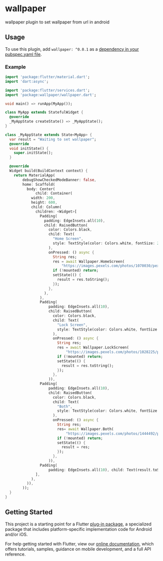 # wallpaper

wallpaper plugin to set wallpaper from url in android
## Usage
To use this plugin, add `wallpaper: ^0.0.1` as a [dependency in your pubspec.yaml file](https://flutter.io/platform-plugins/).

### Example

``` dart
import 'package:flutter/material.dart';
import 'dart:async';

import 'package:flutter/services.dart';
import 'package:wallpaper/wallpaper.dart';

void main() => runApp(MyApp());

class MyApp extends StatefulWidget {
  @override
  _MyAppState createState() => _MyAppState();
}

class _MyAppState extends State<MyApp> {
  var result = "Waiting to set wallpaper";
  @override
  void initState() {
    super.initState();
  }

  @override
  Widget build(BuildContext context) {
    return MaterialApp(
        debugShowCheckedModeBanner: false,
        home: Scaffold(
          body: Center(
              child: Container(
            width: 200,
            height: 600,
            child: Column(
              children: <Widget>[
                Padding(
                  padding: EdgeInsets.all(10),
                  child: RaisedButton(
                    color: Colors.black,
                    child: Text(
                      "Home Screen",
                      style: TextStyle(color: Colors.white, fontSize: 20),
                    ),
                    onPressed: () async {
                      String res;
                      res = await Wallpaper.HomeScreen(
                          "https://images.pexels.com/photos/1070030/pexels-photo-1070030.jpeg?auto=compress&cs=tinysrgb&dpr=1&w=500");
                      if (!mounted) return;
                      setState(() {
                        result = res.toString();
                      });
                    },
                  ),
                ),
                Padding(
                    padding: EdgeInsets.all(10),
                    child: RaisedButton(
                      color: Colors.black,
                      child: Text(
                        "Lock Screen",
                        style: TextStyle(color: Colors.white, fontSize: 20),
                      ),
                      onPressed: () async {
                        String res;
                        res = await Wallpaper.LockScreen(
                            "https://images.pexels.com/photos/1028225/pexels-photo-1028225.jpeg?auto=compress&cs=tinysrgb&dpr=1&w=500");
                        if (!mounted) return;
                        setState(() {
                          result = res.toString();
                        });
                      },
                    )),
                Padding(
                    padding: EdgeInsets.all(10),
                    child: RaisedButton(
                      color: Colors.black,
                      child: Text(
                        "Both",
                        style: TextStyle(color: Colors.white, fontSize: 20),
                      ),
                      onPressed: () async {
                        String res;
                        res= await Wallpaper.Both(
                            "https://images.pexels.com/photos/1444492/pexels-photo-1444492.jpeg?auto=compress&cs=tinysrgb&dpr=1&w=500");
                        if (!mounted) return;
                        setState(() {
                          result = res;
                        });
                      },
                    )),
                Padding(
                    padding: EdgeInsets.all(10), child: Text(result.toString()))
              ],
            ),
          )),
        ));
  }
}
```
## Getting Started

This project is a starting point for a Flutter
[plug-in package](https://flutter.io/developing-packages/),
a specialized package that includes platform-specific implementation code for
Android and/or iOS.

For help getting started with Flutter, view our 
[online documentation](https://flutter.io/docs), which offers tutorials, 
samples, guidance on mobile development, and a full API reference.
